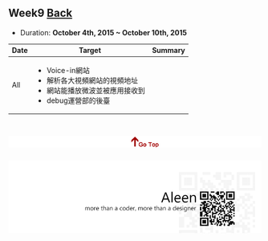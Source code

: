 ## Week9	[Back](./../summary.md)

* Duration: **October 4th, 2015 ~ October 10th, 2015**

<table>
	<thead>
		<th scope="col">Date</th>
		<th scope="col">Target</th>
		<th scope="col">Summary</th>
	</thead>
	<tbody>
		<tr>
			<td>All</td>
			<td>
				<ul>
					<li>Voice-in網站</li>
					<li>解析各大視頻網站的視頻地址</li>
					<li>網站能播放微波並被應用接收到</li>
					<li>debug運營部的後臺</li>
				</ul>
			</td>
			<td>
				<ul>
				</ul>
			</td>
		</tr>
	</tbody>
</table>


<a href="#" style="left:200px;"><img src="./../../pic/gotop.png"></a>
=====
<a href="http://aleen42.github.io/" target="_blank" ><img src="./../../pic/tail.gif"></a>
